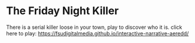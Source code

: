 # The Friday Night Killer
There is a serial killer loose in your town, play to discover who it is. 
click here to play: https://fsudigitalmedia.github.io/interactive-narrative-aeredd/
